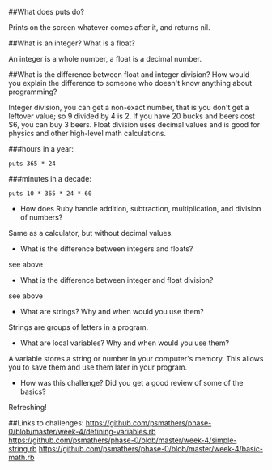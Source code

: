 ##What does puts do?

Prints on the screen whatever comes after it, and returns nil.

##What is an integer? What is a float?

An integer is a whole number, a float is a decimal number.

##What is the difference between float and integer division? How would you explain the difference to someone who doesn't know anything about programming?

Integer division, you can get a non-exact number, that is you don't get a leftover value; so 9 divided by 4 is 2. If you have 20 bucks and beers cost $6, you can buy 3 beers. Float division uses decimal values and is good for physics and other high-level math calculations.

###hours in a year: 
```
puts 365 * 24
```

###minutes in a decade:
```
puts 10 * 365 * 24 * 60
```

* How does Ruby handle addition, subtraction, multiplication, and division of numbers?

Same as a calculator, but without decimal values.

* What is the difference between integers and floats?

see above

* What is the difference between integer and float division?

see above

* What are strings? Why and when would you use them?

Strings are groups of letters in a program.

* What are local variables? Why and when would you use them?

A variable stores a string or number in your computer's memory. This allows you to save them and use them later in your program.

* How was this challenge? Did you get a good review of some of the basics?

Refreshing!

##Links to challenges:
https://github.com/psmathers/phase-0/blob/master/week-4/defining-variables.rb
https://github.com/psmathers/phase-0/blob/master/week-4/simple-string.rb
https://github.com/psmathers/phase-0/blob/master/week-4/basic-math.rb
